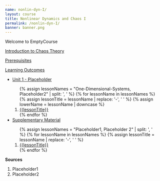 ```yaml
---
name: nonlin-dyn-I/
layout: course
title: Nonlinear Dynamics and Chaos I
permalink: /nonlin-dyn-I/
banner: banner.png
---
```


Welcome to EmptyCourse

<a class="page-link" href="/nonlin-dyn-I/introduction">Introduction to Chaos Theory </a>

<a class="page-link" href="/nonlin-dyn-I/prerequisites"> Prerequisites</a>

<a class="page-link" href="/nonlin-dyn-I/learning-outcomes"> Learning Outcomes</a>

<ul>
<li>  <a class="page-link" href="/nonlin-dyn-I/unit1/"> Unit 1 - Placeholder </a> </li>
<ol>
{% assign lessonNames = "One-Dimensional-Systems, Placeholder2" | split: ', ' %}
{% for lessonName in lessonNames %}
{% assign lessonTitle = lessonName | replace:  '-', ' ' %}
{% assign lowerName = lessonName | downcase %}
<li> <a class = "page-link" href = "{{ lowerName | prepend: "unit1/" | prepend: current_page.permalink }}"> {{lessonTitle}} </a> </li>
{% endfor %}
</ol>
<li> <a class="page-link" href="/nonlin-dyn-I/supplements/"> Supplementary Material </a> </li>
<ol>
{% assign lessonNames = "Placeholder1, Placeholder 2" | split: ', ' %}
{% for lessonName in lessonNames %}
{% assign lessonTitle = lessonName | replace:  '-', ' ' %}
<li> <a class = "page-link" href = "{{ lessonName | prepend: "supplement/" | prepend: current_page.permalink }}"> {{lessonTitle}} </a> </li>
{% endfor %}
</ol>
</ul>


**Sources**

1. Placeholder1 
2. Placeholder2
